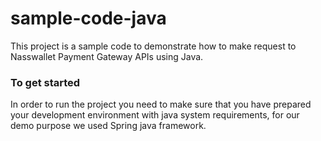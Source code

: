 # sample-code-java  
This project is a sample code to demonstrate how to make request to Nasswallet Payment Gateway APIs using Java.

### To get started
In order to run the project you need to make sure that you have prepared your development environment with java system requirements, for our demo purpose we used Spring java framework.
